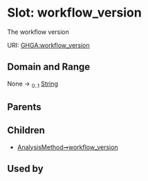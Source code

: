 
# Slot: workflow_version


The workflow version

URI: [GHGA:workflow_version](https://w3id.org/GHGA/workflow_version)


## Domain and Range

None &#8594;  <sub>0..1</sub> [String](types/String.md)

## Parents


## Children

 *  [AnalysisMethod➞workflow_version](AnalysisMethod_workflow_version.md)

## Used by

